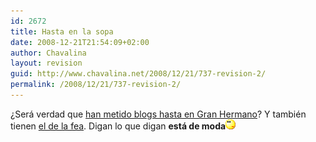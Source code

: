 ```yaml
---
id: 2672
title: Hasta en la sopa
date: 2008-12-21T21:54:09+02:00
author: Chavalina
layout: revision
guid: http://www.chavalina.net/2008/12/21/737-revision-2/
permalink: /2008/12/21/737-revision-2/
---
```

&iquest;Será verdad que <a href="http://www.20minutos.es/noticia/149858/0/gran/hermano/ecologico/" target="_blank">han metido blogs hasta en Gran Hermano</a>? Y también tienen <a href="http://www.yotambiensoybea.com/diariodeunafea/" target="_blank">el de la fea</a>. Digan lo que digan **está de moda**![emo](/imagenes/emoticonos/pensativo.gif)